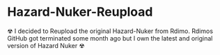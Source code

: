 # Hazard-Nuker-Reupload
☢ I decided to Reupload the original Hazard-Nuker from Rdimo. Rdimos GitHub got terminated some month ago but I own the latest and original version of Hazard Nuker ☢
